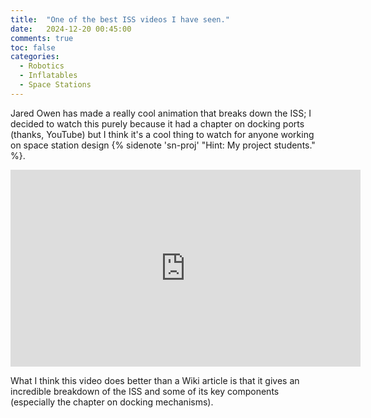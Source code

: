 ```yaml
---
title:  "One of the best ISS videos I have seen."
date:   2024-12-20 00:45:00
comments: true
toc: false
categories:
  - Robotics
  - Inflatables
  - Space Stations
---
```


Jared Owen has made a really cool animation that breaks down the ISS; I decided to watch this
purely because it had a chapter on docking ports (thanks, YouTube) but I think it's a cool
thing to watch for anyone working on space station design {% sidenote 'sn-proj' "Hint: My project students." %}.

<iframe width="560" height="315" src="https://www.youtube.com/embed/FhKOuxhGlmI?si=mwZJzKQXjc_DhUdS" title="YouTube video player" frameborder="0" allow="accelerometer; autoplay; clipboard-write; encrypted-media; gyroscope; picture-in-picture; web-share" referrerpolicy="strict-origin-when-cross-origin" allowfullscreen></iframe>

What I think this video does better than a Wiki article is that it gives an incredible breakdown of
the ISS and some of its key components (especially the chapter on docking mechanisms).
